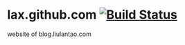 # lax.github.com [![Build Status](https://travis-ci.org/Lax/lax.github.com.svg?branch=master)](https://travis-ci.org/Lax/lax.github.com)

website of blog.liulantao.com
